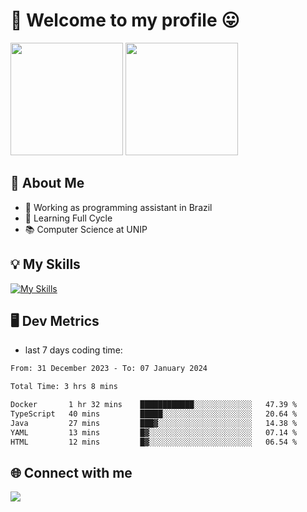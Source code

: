 # 🎉 Welcome to my profile 😛

<div>
  <img height="180em" src="https://github-readme-stats.vercel.app/api?username=VinicciusSantos&show_icons=true&icon_color=fff&include_all_commits=true&count_private=true&bg_color=30,000,000&title_color=fff&text_color=fff"/>
  <img height="180em" src="https://github-readme-stats.vercel.app/api/top-langs/?username=VinicciusSantos&langs_count=8&layout=compact&include_all_commits=true&count_private=true&bg_color=30,000,000&title_color=fff&text_color=fff"/>
</div>

## 📖 About Me
- 🔭 Working as programming assistant in Brazil
- 🌱 Learning Full Cycle
- 📚 Computer Science at UNIP

## 💡 My Skills

[![My Skills](https://skills.thijs.gg/icons?i=angular,react,styledcomponents,jest,html,css,sass,bootstrap,ts,js,go,nodejs,express,nestjs,git,c,py,postgres,mysql,sqlite,docker,graphql)](https://github.com/VinicciusSantos)

## 🖥️ Dev Metrics

- last 7 days coding time:

<!--START_SECTION:waka-->

```txt
From: 31 December 2023 - To: 07 January 2024

Total Time: 3 hrs 8 mins

Docker       1 hr 32 mins    ████████████░░░░░░░░░░░░░   47.39 %
TypeScript   40 mins         █████░░░░░░░░░░░░░░░░░░░░   20.64 %
Java         27 mins         ███▓░░░░░░░░░░░░░░░░░░░░░   14.38 %
YAML         13 mins         █▓░░░░░░░░░░░░░░░░░░░░░░░   07.14 %
HTML         12 mins         █▓░░░░░░░░░░░░░░░░░░░░░░░   06.54 %
```

<!--END_SECTION:waka-->

## 🌐 Connect with me

<a href="https://www.linkedin.com/in/vinicius-guedes-b817aa223/"><img src="https://img.shields.io/badge/LinkedIn-0077B5?style=for-the-badge&logo=linkedin&logoColor=white"/></a>

